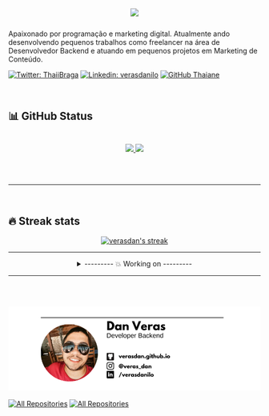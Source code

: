 
<h1 align="center">
  <a href="https://git.io/typing-svg">
    <img src="https://readme-typing-svg.herokuapp.com/?lines=Hello,+There!+👋;I'm+Dan+Veras;Nice+to+meet+you!&center=true&size=30">
  </a>
</h1>

Apaixonado por programação e marketing digital. Atualmente ando desenvolvendo pequenos trabalhos como freelancer na área de Desenvolvedor Backend e atuando em pequenos projetos em Marketing de Conteúdo.


[![Twitter: ThaiiBraga](https://img.shields.io/twitter/follow/veras_dan?style=social)](https://twitter.com/veras_dan)
[![Linkedin: verasdanilo](https://img.shields.io/badge/-verasdanilo-blue?style=flat-square&logo=Linkedin&logoColor=white&link=https://www.linkedin.com/in/verasdanilo/)](https://www.linkedin.com/in/verasdanilo/)
[![GitHub Thaiane](https://img.shields.io/github/followers/verasdan?label=follow&style=social)](https://github.com/verasdan)

<br>

## 📊 GitHub Status

<br>
  
<div align="center">
  <a href="https://github.com/verasdan">
  <img height="160em" src="https://github-readme-stats.vercel.app/api?username=verasdan&show_icons=true&theme=dark&include_all_commits=true&count_private=true"/>
  <img height="160em" src="https://github-readme-stats.vercel.app/api/top-langs/?username=verasdan&layout=compact&langs_count=7&theme=dark"/></a>
</div>

<br><br>
<hr>

<br>


## 🔥 Streak stats

<!-- GitHub Readme Streak Stats - https://github.com/veradan/github-readme-streak-stats -->
<p align="center">
  <a href="https://github.com/verasdan/github-readme-streak-stats">

<img title="🔥 Get streak stats for your profile at git.io/streak-stats" alt="verasdan's streak" src="https://github-readme-streak-stats.herokuapp.com/?user=verasdan&theme=blue-green"/>

</a>

<!-- detalhes -->
<hr>
<details>
  <summary align="center"> --------- 💥 Working on ---------</summary>

<br>

  <p align="center">
    &ensp;
    <a href="https://github.com/verasdan/github-finder">
      <img src="https://github-readme-stats.vercel.app/api/pin/?username=verasdan&repo=github-finder&show_owner=true&theme=react" />
    </a>
  </p>
  
</details>

<hr>
<br><br>



[![website](assinatura-github.png)](https://verasdan.github.io/)



<p align="left">
  <a href="https://github.com/verasdan?tab=repositories&sort=stargazers"><img alt="All Repositories" title="All Repositories" src="https://custom-icon-badges.herokuapp.com/badge/-All%20Repos-2962FF?style=for-the-badge&logoColor=white&logo=repo"/></a>
  <a href="https://github.com/verasdan/My-Contributions/blob/main/README.md"><img alt="All Repositories" title="All Repositories" src="https://custom-icon-badges.herokuapp.com/badge/-All%20Forks-2962FF?style=for-the-badge&logoColor=white&logo=fork"/></a>
</p>
